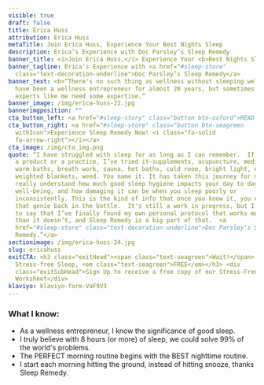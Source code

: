 ```yaml
---
visible: true
draft: false
title: Erica Huss
attribution: Erica Huss
metaTitle: Join Erica Huss, Experience Your Best Nights Sleep
description: Erica’s Experience with Doc Parsley’s Sleep Remedy
banner_title: <i>Join Erica Huss,</i> Experience Your <b>Best Nights Sleep</b>
banner_tagline: Erica’s Experience with <a href="#sleep-store"
  class="text-decoration-underline">Doc Parsley’s Sleep Remedy</a>
banner_text: <b>“There's no such thing as wellness without sleeping well.</b> I
  have been a wellness entrepreneur for almost 20 years, but sometimes even
  experts like me need some expertise.”
banner_image: /img/erica-huss-22.jpg
bannerimgposition: ""
cta_button_left: <a href="#sleep-story" class="button btn-oxford">READ ERICA’S SLEEP STORY</a>
cta_button_right: <a href="#sleep-store" class="button btn-seagreen
  withIcon">Experience Sleep Remedy Now! <i class="fa-solid
  fa-arrow-right"></i></a>
cta_image: /img/cta_img.png
quote: “I have struggled with sleep for as long as I can remember.  If there is
  a product or a practice, I’ve tried it—supplements, acupuncture, meditation,
  warm baths, breath work, sauna, hot baths, cold room, bright light, eye masks,
  weighted blankets, weed. You name it. It has taken this journey for me to
  really understand how much good sleep hygiene impacts your day to day
  well-being, and how damaging it can be when you sleep poorly or
  inconsistently. This is the kind of info that once you know it, you can’t put
  that genie back in the bottle.  It's still a work in progress, but I’m happy
  to say that I’ve finally found my own personal protocol that works more often
  than it doesn’t, and Sleep Remedy is a big part of that.  <a
  href="#sleep-store" class="text-decoration-underline">Doc Parsley's Sleep
  Remedy.”</a>
sectionimage: /img/erica-huss-24.jpg
slug: ericahuss
exitCTA: <h3 class="exitHead"><span class="text-seagreen">Wait!</span> Get
  Stress-free Sleep, <em class="text-seagreen">FREE</em></h3> <div
  class="exitSubHead">Sign Up to receive a free copy of our Stress-Free Sleep
  Worksheet</div>
klaviyo: klaviyo-form-VaF9V3
---
```

### What I know:

* As a wellness entrepreneur, I know the significance of good sleep.
* I truly believe with 8 hours (or more) of sleep, we could solve 99% of the world's problems.
* The PERFECT morning routine begins with the BEST nighttime routine.
* I start each morning hitting the ground, instead of hitting snooze, thanks Sleep Remedy.